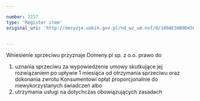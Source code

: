 ```yaml
---

number: 2217
type: 'Register item'
original_uri: 'http://decyzje.uokik.gov.pl/nd_wz_um.nsf/0/109AE38B9D458D21C1257845004DBD9D?OpenDocument'


---
```


Wniesienie sprzeciwu przyznaje Domeny.pl sp. z o.o. prawo do    
 1) uznania sprzeciwu za wypowiedzenie umowy skutkujące jej rozwiązaniem po upływie 1 miesiąca od otrzymania sprzeciwu oraz dokonania zwrotu Konsumentowi opłat proporcjonalnie do niewykorzystanych świadczeń albo     
2) utrzymania usługi na dotychczas obowiązujących zasadach
